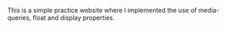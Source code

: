 This is a simple practice website where I implemented the use of media-queries, float and display properties. 
